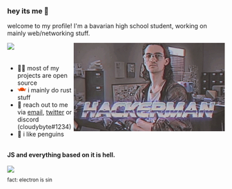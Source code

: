 ### hey its me 👋
welcome to my profile! I'm a bavarian high school student, working on mainly web/networking stuff.

<a href="https://github.com/cloudybyte?tab=repositories">
  <img src="https://badges.pufler.dev/repos/cloudybyte?style=appveyor&logo=github">
</a>

<img src="./hackerman.gif" align=right height="auto" width="350vw">
<br>
<!-- really professional spacer -->
<br>


- 👨‍💻 most of my projects are open source
- <img src="ferris.svg" height="auto" width="20vw"> i mainly do rust stuff 
- 📨 reach out to me via [email](mailto:hi@cloudybyte.net), [twitter](https://twitter.com/cloudybyte) or discord (cloudybyte#1234)
- 🐧 i like penguins


<br><strong>JS and everything based on it is hell.</strong>
<br><br>
<img src="https://github-readme-stats.vercel.app/api?username=cloudybyte&show_icons=true&locale=en&theme=cobalt"><br>
<sub>fact: electron is sin</sub>